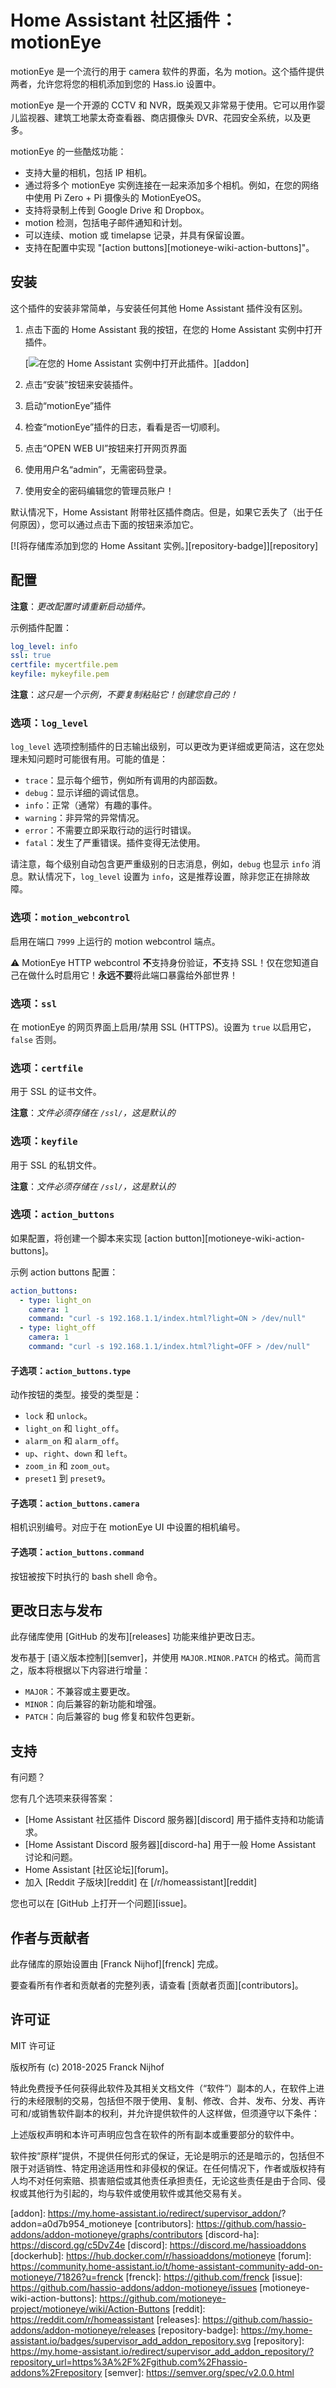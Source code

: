 # Home Assistant 社区插件：motionEye

motionEye 是一个流行的用于 camera 软件的界面，名为 motion。这个插件提供两者，允许您将您的相机添加到您的 Hass.io 设置中。

motionEye 是一个开源的 CCTV 和 NVR，既美观又非常易于使用。它可以用作婴儿监视器、建筑工地蒙太奇查看器、商店摄像头 DVR、花园安全系统，以及更多。

motionEye 的一些酷炫功能：

- 支持大量的相机，包括 IP 相机。
- 通过将多个 motionEye 实例连接在一起来添加多个相机。例如，在您的网络中使用 Pi Zero + Pi 摄像头的 MotionEyeOS。
- 支持将录制上传到 Google Drive 和 Dropbox。
- motion 检测，包括电子邮件通知和计划。
- 可以连续、motion 或 timelapse 记录，并具有保留设置。
- 支持在配置中实现 "[action buttons][motioneye-wiki-action-buttons]"。

## 安装

这个插件的安装非常简单，与安装任何其他 Home Assistant 插件没有区别。

1. 点击下面的 Home Assistant 我的按钮，在您的 Home Assistant 实例中打开插件。

   [![在您的 Home Assistant 实例中打开此插件。][addon-badge]][addon]

1. 点击“安装”按钮来安装插件。
1. 启动“motionEye”插件
1. 检查“motionEye”插件的日志，看看是否一切顺利。
1. 点击“OPEN WEB UI”按钮来打开网页界面
1. 使用用户名“admin”，无需密码登录。
1. 使用安全的密码编辑您的管理员账户！

默认情况下，Home Assistant 附带社区插件商店。但是，如果它丢失了（出于任何原因），您可以通过点击下面的按钮来添加它。

[![将存储库添加到您的 Home Assitant 实例。][repository-badge]][repository]

## 配置

**注意**：_更改配置时请重新启动插件。_

示例插件配置：

```yaml
log_level: info
ssl: true
certfile: mycertfile.pem
keyfile: mykeyfile.pem
```

**注意**：_这只是一个示例，不要复制粘贴它！创建您自己的！_

### 选项：`log_level`

`log_level` 选项控制插件的日志输出级别，可以更改为更详细或更简洁，这在您处理未知问题时可能很有用。可能的值是：

- `trace`：显示每个细节，例如所有调用的内部函数。
- `debug`：显示详细的调试信息。
- `info`：正常（通常）有趣的事件。
- `warning`：非异常的异常情况。
- `error`：不需要立即采取行动的运行时错误。
- `fatal`：发生了严重错误。插件变得无法使用。

请注意，每个级别自动包含更严重级别的日志消息，例如，`debug` 也显示 `info` 消息。默认情况下，`log_level` 设置为 `info`，这是推荐设置，除非您正在排除故障。

### 选项：`motion_webcontrol`

启用在端口 `7999` 上运行的 motion webcontrol 端点。

:warning: MotionEye HTTP webcontrol **不**支持身份验证，**不**支持 SSL！仅在您知道自己在做什么时启用它！**永远不要**将此端口暴露给外部世界！

### 选项：`ssl`

在 motionEye 的网页界面上启用/禁用 SSL (HTTPS)。设置为 `true` 以启用它，`false` 否则。

### 选项：`certfile`

用于 SSL 的证书文件。

**注意**：_文件必须存储在 `/ssl/`，这是默认的_

### 选项：`keyfile`

用于 SSL 的私钥文件。

**注意**：_文件必须存储在 `/ssl/`，这是默认的_

### 选项：`action_buttons`

如果配置，将创建一个脚本来实现 [action button][motioneye-wiki-action-buttons]。

示例 action buttons 配置：

```yaml
action_buttons:
  - type: light_on
    camera: 1
    command: "curl -s 192.168.1.1/index.html?light=ON > /dev/null"
  - type: light_off
    camera: 1
    command: "curl -s 192.168.1.1/index.html?light=OFF > /dev/null"
```

#### 子选项：`action_buttons.type`

动作按钮的类型。接受的类型是：

- `lock` 和 `unlock`。
- `light_on` 和 `light_off`。
- `alarm_on` 和 `alarm_off`。
- `up`、`right`、`down` 和 `left`。
- `zoom_in` 和 `zoom_out`。
- `preset1` 到 `preset9`。

#### 子选项：`action_buttons.camera`

相机识别编号。对应于在 motionEye UI 中设置的相机编号。

#### 子选项：`action_buttons.command`

按钮被按下时执行的 bash shell 命令。

## 更改日志与发布

此存储库使用 [GitHub 的发布][releases] 功能来维护更改日志。

发布基于 [语义版本控制][semver]，并使用 `MAJOR.MINOR.PATCH` 的格式。简而言之，版本将根据以下内容进行增量：

- `MAJOR`：不兼容或主要更改。
- `MINOR`：向后兼容的新功能和增强。
- `PATCH`：向后兼容的 bug 修复和软件包更新。

## 支持

有问题？

您有几个选项来获得答案：

- [Home Assistant 社区插件 Discord 服务器][discord] 用于插件支持和功能请求。
- [Home Assistant Discord 服务器][discord-ha] 用于一般 Home Assistant 讨论和问题。
- Home Assistant [社区论坛][forum]。
- 加入 [Reddit 子版块][reddit] 在 [/r/homeassistant][reddit]

您也可以在 [GitHub 上打开一个问题][issue]。

## 作者与贡献者

此存储库的原始设置由 [Franck Nijhof][frenck] 完成。

要查看所有作者和贡献者的完整列表，请查看 [贡献者页面][contributors]。

## 许可证

MIT 许可证

版权所有 (c) 2018-2025 Franck Nijhof

特此免费授予任何获得此软件及其相关文档文件（“软件”）副本的人，在软件上进行的未经限制的交易，包括但不限于使用、复制、修改、合并、发布、分发、再许可和/或销售软件副本的权利，并允许提供软件的人这样做，但须遵守以下条件：

上述版权声明和本许可声明应包含在软件的所有副本或重要部分的软件中。

软件按“原样”提供，不提供任何形式的保证，无论是明示的还是暗示的，包括但不限于对适销性、特定用途适用性和非侵权的保证。在任何情况下，作者或版权持有人均不对任何索赔、损害赔偿或其他责任承担责任，无论这些责任是由于合同、侵权或其他行为引起的，均与软件或使用软件或其他交易有关。

[addon-badge]: https://my.home-assistant.io/badges/supervisor_addon.svg
[addon]: https://my.home-assistant.io/redirect/supervisor_addon/? addon=a0d7b954_motioneye
[contributors]: https://github.com/hassio-addons/addon-motioneye/graphs/contributors
[discord-ha]: https://discord.gg/c5DvZ4e
[discord]: https://discord.me/hassioaddons
[dockerhub]: https://hub.docker.com/r/hassioaddons/motioneye
[forum]: https://community.home-assistant.io/t/home-assistant-community-add-on-motioneye/71826?u=frenck
[frenck]: https://github.com/frenck
[issue]: https://github.com/hassio-addons/addon-motioneye/issues
[motioneye-wiki-action-buttons]: https://github.com/motioneye-project/motioneye/wiki/Action-Buttons
[reddit]: https://reddit.com/r/homeassistant
[releases]: https://github.com/hassio-addons/addon-motioneye/releases
[repository-badge]: https://my.home-assistant.io/badges/supervisor_add_addon_repository.svg
[repository]: https://my.home-assistant.io/redirect/supervisor_add_addon_repository/?repository_url=https%3A%2F%2Fgithub.com%2Fhassio-addons%2Frepository
[semver]: https://semver.org/spec/v2.0.0.html